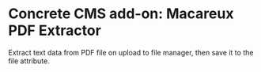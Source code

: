 # Concrete CMS add-on: Macareux PDF Extractor

Extract text data from PDF file on upload to file manager,
then save it to the file attribute.